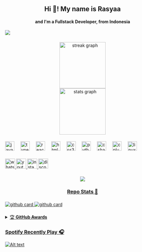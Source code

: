 <h2 align="center">Hi 👋! My name is Rasyaa</h2>
<h4 align="center">and I'm a Fullstack Developer, from Indonesia</h4>

<img align="center" height="auto"
src="https://cardivo.vercel.app/api?name=Rasya%20Raditya%20Putra&description=Hi,%20I%27m%20a%20FullStack%20Developers.%20Nice%20to%20meet%20u!&image=https://avatars.githubusercontent.com/u/92872988?s=96&v=4&backgroundColor=%23ecf0f1&instagram=r.rdtyptr&github=Rasya25&pattern=leaf&colorPattern=%23eaeaea"/>

###

<div align="center">
  <img src="https://streak-stats.demolab.com?user=Rasya25&locale=en&mode=daily&theme=dracula&hide_border=false&border_radius=5" height="150" alt="streak graph" /> <br>
  <img src="https://github-readme-stats.vercel.app/api?username=Rasya25&hide_title=false&hide_rank=false&show_icons=true&include_all_commits=true&count_private=true&disable_animations=false&theme=dracula&locale=en&hide_border=false" height="150" alt="stats graph"  />
</div>

###



###

<div align="left">
  <img src="https://cdn.jsdelivr.net/gh/devicons/devicon/icons/javascript/javascript-original.svg" height="30" alt="javascript logo"  />
  <img width="12" />
  <img src="https://cdn.jsdelivr.net/gh/devicons/devicon/icons/typescript/typescript-original.svg" height="30" alt="typescript logo"  />
  <img width="12" />
  <img src="https://cdn.jsdelivr.net/gh/devicons/devicon/icons/react/react-original.svg" height="30" alt="react logo"  />
  <img width="12" />
  <img src="https://cdn.jsdelivr.net/gh/devicons/devicon/icons/html5/html5-original.svg" height="30" alt="html5 logo"  />
  <img width="12" />
  <img src="https://cdn.jsdelivr.net/gh/devicons/devicon/icons/css3/css3-original.svg" height="30" alt="css3 logo"  />
  <img width="12" />
  <img src="https://cdn.jsdelivr.net/gh/devicons/devicon/icons/python/python-original.svg" height="30" alt="python logo"  />
  <img width="12" />
  <img src="https://cdn.jsdelivr.net/gh/devicons/devicon/icons/csharp/csharp-original.svg" height="30" alt="csharp logo"  />
  <img width="12" />
  <img src="https://cdn.jsdelivr.net/gh/devicons/devicon/icons/cplusplus/cplusplus-original.svg" height="30" alt="cplusplus logo"  />
  <img width="12" />
  <img src="https://cdn.jsdelivr.net/gh/devicons/devicon/icons/linux/linux-original.svg" height="30" alt="linux logo"  />
</div>

###

<div align="left">
  <a href="https://wa.me/6285791346128" target="_blank">
    <img src="https://img.shields.io/static/v1?message=Whatsapp&logo=whatsapp&label=&color=25D366&logoColor=white&labelColor=&style=for-the-badge" height="32" alt="whatsapp logo"  />
  </a>
  <a href="https://youtube.com" target="_blank">
    <img src="https://img.shields.io/static/v1?message=Youtube&logo=youtube&label=&color=FF0000&logoColor=white&labelColor=&style=for-the-badge" height="32" alt="youtube logo"  />
  </a>
  <a href="https://instagram.com/r.rdtyptr" target="_blank">
    <img src="https://img.shields.io/static/v1?message=Instagram&logo=instagram&label=&color=E4405F&logoColor=white&labelColor=&style=for-the-badge" height="32" alt="instagram logo"  />
  </a>
  <a href="https://discord.com/choco2#0113" target="_blank">
    <img src="https://img.shields.io/static/v1?message=Discord&logo=discord&label=&color=7289DA&logoColor=white&labelColor=&style=for-the-badge" height="32" alt="discord logo"  />

###

<div align="center">
  <img src="https://profile-counter.glitch.me/Rasya25/count.svg?"  />
</div>

###

<h3 align="center">Repo Stats 🔭</h3>

###
![github card](https://github-readme-stats.vercel.app/api/pin/?username=Rasya25&repo=Yumenirubot&theme=dark)
![github card](https://github-readme-stats.vercel.app/api/pin/?username=Rasya25&repo=TicTacToe&theme=dark)
###
<details>
    <summary>&#127942 <b>GitHub Awards</b></summary><br/>

![Github Trophy](https://github-profile-trophy.vercel.app/?username=Rasya25)

</details>

### Spotify Recently Play 🎧
![Alt text](https://spotify-recently-played-readme.vercel.app/api?user=312m6hssutahvtjwzaeps7xcclim)
